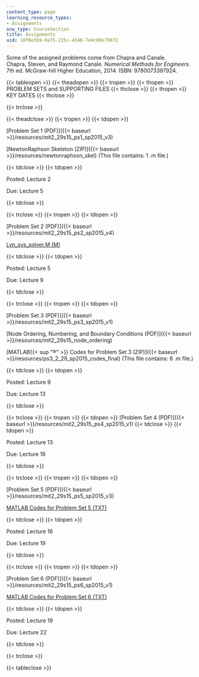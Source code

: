 ```yaml
---
content_type: page
learning_resource_types:
- Assignments
ocw_type: CourseSection
title: Assignments
uid: 18f8e3b9-0e75-225c-4548-7e4c60e79872
---
```


Some of the assigned problems come from Chapra and Canale.  
Chapra, Steven, and Raymond Canale. _Numerical Methods for Engineers_. 7th ed. McGraw-hill Higher Education, 2014. ISBN: 9780073397924.

{{< tableopen >}}
{{< theadopen >}}
{{< tropen >}}
{{< thopen >}}
PROBLEM SETS and SUPPORTING FILES
{{< thclose >}}
{{< thopen >}}
KEY DATES
{{< thclose >}}

{{< trclose >}}

{{< theadclose >}}
{{< tropen >}}
{{< tdopen >}}


[Problem Set 1 (PDF)]({{< baseurl >}}/resources/mit2_29s15_ps1_sp2015_v3)

[NewtonRaphson Skeleton (ZIP)]({{< baseurl >}}/resources/newtonraphson_skel) (This file contains: 1 .m file.)


{{< tdclose >}}
{{< tdopen >}}


Posted: Lecture 2

Due: Lecture 5


{{< tdclose >}}

{{< trclose >}}
{{< tropen >}}
{{< tdopen >}}


[Problem Set 2 (PDF)]({{< baseurl >}}/resources/mit2_29s15_ps2_sp2015_v4)

[Lyn\_sys\_solver.M (M)](/courses/mechanical-engineering/2-29-numerical-fluid-mechanics-spring-2015/assignments/Lyn_sys_solver.m.txt)


{{< tdclose >}}
{{< tdopen >}}


Posted: Lecture 5

Due: Lecture 9


{{< tdclose >}}

{{< trclose >}}
{{< tropen >}}
{{< tdopen >}}


[Problem Set 3 (PDF)]({{< baseurl >}}/resources/mit2_29s15_ps3_sp2015_v1)

[Node Ordering, Numbering, and Boundary Conditions (PDF)]({{< baseurl >}}/resources/mit2_29s15_node_ordering)

[MATLAB{{< sup "®" >}} Codes for Problem Set 3 (ZIP)]({{< baseurl >}}/resources/ps3_2_29_sp2015_codes_final) (This file contains: 6 .m file.)


{{< tdclose >}}
{{< tdopen >}}


Posted: Lecture 9

Due: Lecture 13


{{< tdclose >}}

{{< trclose >}}
{{< tropen >}}
{{< tdopen >}}
[Problem Set 4 (PDF)]({{< baseurl >}}/resources/mit2_29s15_ps4_sp2015_v1)
{{< tdclose >}}
{{< tdopen >}}


Posted: Lecture 13

Due: Lecture 16


{{< tdclose >}}

{{< trclose >}}
{{< tropen >}}
{{< tdopen >}}


[Problem Set 5 (PDF)]({{< baseurl >}}/resources/mit2_29s15_ps5_sp2015_v3)

[MATLAB Codes for Problem Set 5 (TXT)](/courses/mechanical-engineering/2-29-numerical-fluid-mechanics-spring-2015/assignments/MATLAB_Script_for_Problem_Set5.txt)


{{< tdclose >}}
{{< tdopen >}}


Posted: Lecture 16

Due: Lecture 19


{{< tdclose >}}

{{< trclose >}}
{{< tropen >}}
{{< tdopen >}}


[Problem Set 6 (PDF)]({{< baseurl >}}/resources/mit2_29s15_ps6_sp2015_v1)

[MATLAB Codes for Problem Set 6 (TXT)](/courses/mechanical-engineering/2-29-numerical-fluid-mechanics-spring-2015/assignments/MATLAB_Script_for_Problem_Set6.txt)


{{< tdclose >}}
{{< tdopen >}}


Posted: Lecture 19

Due: Lecture 22


{{< tdclose >}}

{{< trclose >}}

{{< tableclose >}}